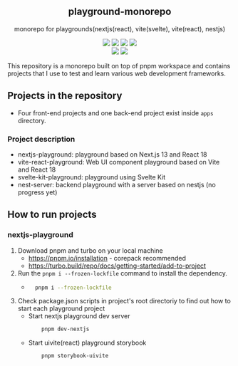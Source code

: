 <div align="center">
  <h2 align="center">playground-monorepo</h2>

  <p align="center">
    monorepo for playgrounds(nextjs(react), vite(svelte), vite(react), nestjs)
  </p>
</div>

<div align="center">
  <img src="https://img.shields.io/badge/react-61DAFB?style=for-the-badge&logo=react&logoColor=black">
  <img src="https://img.shields.io/badge/svelte-FF3200?style=for-the-badge&logo=svelte&logoColor=white"> 
  <img src="https://img.shields.io/badge/vite-646CFF?style=for-the-badge&logo=vite&logoColor=white">
  <img src="https://img.shields.io/badge/Next.js-000000?style=for-the-badge&logo=next.js&logoColor=white">
  <br>
  <img src="https://img.shields.io/badge/pnpm-F69220?style=for-the-badge&logo=pnpm&logoColor=white">
  <img src="https://img.shields.io/badge/turborepo-EF4444?style=for-the-badge&logo=turborepo&logoColor=white">
</div>

This repository is a monorepo built on top of pnpm workspace and contains projects that I use to test and learn various web development frameworks.

## Projects in the repository

- Four front-end projects and one back-end project exist inside `apps` directory.

### Project description

- nextjs-playground: playground based on Next.js 13 and React 18
- vite-react-playground: Web UI component playground based on Vite and React 18
- svelte-kit-playground: playground using Svelte Kit
- nest-server: backend playground with a server based on nestjs (no progress yet)

## How to run projects

### nextjs-playground

1. Download pnpm and turbo on your local machine
   - https://pnpm.io/installation - corepack recommended
   - https://turbo.build/repo/docs/getting-started/add-to-project
2. Run the `pnpm i --frozen-lockfile` command to install the dependency.
   - ```bash
       pnpm i --frozen-lockfile
     ```
3. Check package.json scripts in project's root directoriy to find out how to start each playground project
   - Start nextjs playground dev server
     ```bash
         pnpm dev-nextjs
     ```
   - Start uivite(react) playground storybook
     ```bash
         pnpm storybook-uivite
     ```
